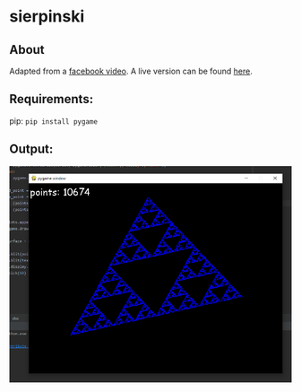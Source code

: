 # sierpinski
## About
Adapted from a [facebook video](https://www.facebook.com/NumberTalksConsultant/videos/334478858534239). A live version can be found [here](https://replit.com/@aceldama/sierpinski).

## Requirements:
pip: `pip install pygame`

## Output:
![image](sierpinski.png)
